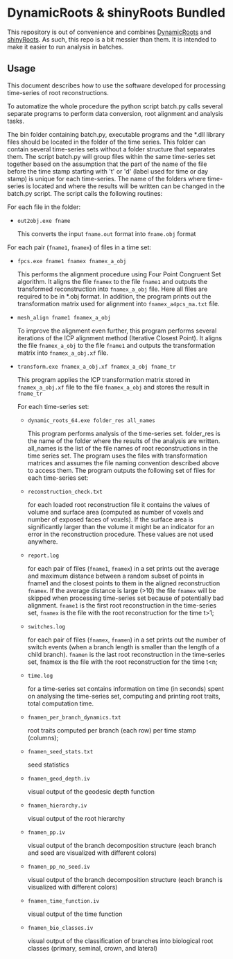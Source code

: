 # DynamicRoots & shinyRoots Bundled

This repository is out of convenience and combines [DynamicRoots](https://github.com/Topp-Roots-Lab/DynamicRoots) and [shinyRoots](https://github.com/Topp-Roots-Lab/shinyRoots). As such, this repo is a bit messier than them. It is intended to make it easier to run analysis in batches.
## Usage
This document describes how to use the software developed for processing time-series of root reconstructions.

To automatize the whole procedure the python script batch.py calls several separate programs to perform data conversion, root alignment and analysis tasks.

The bin folder containing batch.py, executable programs and the *.dll library files should be located in the folder of the time series. This folder can contain several time-series sets without a folder structure that separates them. The script batch.py will group files within the same time-series set together based on the assumption that the part of the name of the file before the time stamp starting with 't' or 'd' (label used for time or day stamp) is unique for each time-series. The name of the folders where time-series is located and where the results will be written can be changed in the batch.py script.
The script calls the following routines:

For each file in the folder:
* `out2obj.exe fname`

	This converts the input `fname.out` format into `fname.obj` format

For each pair (`fname1`, `fnamex`) of files in a time set:

* `fpcs.exe fname1 fnamex fnamex_a_obj`

	This performs the alignment procedure using Four Point Congruent Set algorithm. It aligns the file `fnamex` to the file `fname1` and outputs the transformed reconstruction into `fnamex_a_obj` file. Here all files are required to be in *.obj format. In addition, the program prints out the transformation matrix used for alignment into `fnamex_a4pcs_ma.txt` file.

* `mesh_align fname1 fnamex_a_obj`

	To improve the alignment even further, this program performs several iterations of the ICP alignment method (Iterative Closest Point). It aligns the file `fnamex_a_obj` to the file `fname1` and outputs the transformation matrix into `fnamex_a_obj.xf` file.
	
* `transform.exe fnamex_a_obj.xf fnamex_a_obj fname_tr`

	This program applies the ICP transformation matrix stored in `fnamex_a_obj.xf` file to the file `fnamex_a_obj` and stores the result in `fname_tr`

	For each time-series set:

	* `dynamic_roots_64.exe folder_res all_names`

		This program performs analysis of the time-series set. folder_res is the name of the folder where the results of the analysis are written. all_names is the list of the file names of root reconstructions in the time series set. The program uses the files with transformation matrices and assumes the file naming convention described above to access them. The program outputs the following set of files for each time-series set:

	* `reconstruction_check.txt`

		for each loaded root reconstruction file it contains the values of volume and surface area (computed as number of voxels and number of exposed faces of voxels). If the surface area is significantly larger than the volume it might be an indicator for an error in the reconstruction procedure. These values are not used anywhere.

	* `report.log`

		for each pair of files (`fname1`, `fnamex`) in a set prints out the average and maximum distance between a random subset of points in fname1 and the closest points to them in the aligned reconstruction `fnamex`. If the average distance is large (>10) the file `fnamex` will be skipped when processing time-series set because of potentially bad alignment. `fname1` is the first root reconstruction in the time-series set, `fnamex` is the file with the root reconstruction for the time t>1;

	* `switches.log`

		for each pair of files (`fnamex`, `fnamen`) in a set prints out the number of switch events (when a branch length is smaller than the length of a child branch). `fnamen` is the last root reconstruction in the time-series set, fnamex is the file with the root reconstruction for the time t<n;

	* `time.log`

		for a time-series set contains information on time (in seconds) spent on analysing the time-series set, computing and printing root traits, total computation time.

	* `fnamen_per_branch_dynamics.txt`

		root traits computed per branch (each row) per time stamp (columns);

	* `fnamen_seed_stats.txt`

		seed statistics

	* `fnamen_geod_depth.iv`

		visual output of the geodesic depth function

	* `fnamen_hierarchy.iv`

		visual output of the root hierarchy

	* `fnamen_pp.iv`

		visual output of the branch decomposition structure (each branch and seed are visualized with different colors)
		
	* `fnamen_pp_no_seed.iv`

		visual output of the branch decomposition structure (each branch is visualized with different colors)
		
	* `fnamen_time_function.iv`

		visual output of the time function

	* `fnamen_bio_classes.iv`

		visual output of the classification of branches into biological root classes (primary, seminal, crown, and lateral)